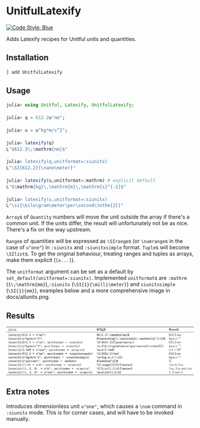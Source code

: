# UnitfulLatexify
[![Code Style: Blue](https://img.shields.io/badge/code%20style-blue-4495d1.svg)](https://github.com/invenia/BlueStyle)

Adds Latexify recipes for Unitful units and quantities.

## Installation
```julia
] add UnitfulLatexify
```

## Usage
```julia
julia> using Unitful, Latexify, UnitfulLatexify;

julia> q = 612.2u"nm";

julia> u = u"kg*m/s^2";

julia> latexify(q)
L"$612.2\;\mathrm{nm}$"

julia> latexify(q,unitformat=:siunitx)
L"\SI{612.2}{\nano\meter}"

julia> latexify(u,unitformat=:mathrm) # explicit default
L"$\mathrm{kg}\,\mathrm{m}\,\mathrm{s}^{-2}$"

julia> latexify(u,unitformat=:siunitx)
L"\si{\kilo\gram\meter\per\second\tothe{2}}"
```

`Array`s of `Quantity` numbers will move the unit outside the array if there's a common unit. If the units differ, the result will unfortunately not be as nice. There's a fix on the way upstream.

`Range`s of quantities will be expressed as `\SIrange`s (or `\numrange`s in the case of `u"one"`) in `:siunitx` and `:siunitxsimple` format. `Tuple`s will become `\SIlist`s. To get the original behaviour, treating ranges and tuples as arrays, make them explicit (`[x...]`).


The `unitformat` argument can be set as a default by `set_default(unitformat=:siunitx)`. Implemented `unitformat`s are `:mathrm` (`1\;\mathrm{mm}`),`:siunitx` (`\SI{1}{\milli\meter}`) and `siunitxsimple` (`\SI{1}{mm}`), examples below and a more comprehensive image in docs/allunits.png.

## Results
![Results](/docs/examples.png)

## Extra notes
Introduces dimensionless unit `u"one"`, which causes a `\num` command in `:siunitx` mode. This is for corner cases, and will have to be invoked manually.
